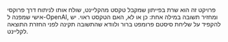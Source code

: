 <!-- Use this file to provide workspace-specific custom instructions to Copilot. For more details, visit https://code.visualstudio.com/docs/copilot/copilot-customization#_use-a-githubcopilotinstructionsmd-file -->

פרויקט זה הוא שרת בפייתון שמקבל טקסט מהקליינט, שולח אותו לניתוח דרך פרוקסי אישי שמפנה ל-OpenAI, ומחזיר תשובה במילה אחת: כן או לא, האם הטקסט ראוי. יש להקפיד על שליחת סיסטם פרומפט ברור ולוודא שהתשובה תקינה לפני החזרת התוצאה לקליינט.
